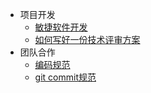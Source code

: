 - 项目开发
  - [敏捷软件开发](./software-engineering/scrum.md)
  - [如何写好一份技术评审方案](./software-engineering/how-to-write-a-technoloy-plan.md)
- 团队合作
  - [编码规范](./software-engineering/code-style-standard.md)
  - [git commit规范](./software-engineering/git-commit-standard.md)